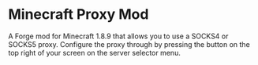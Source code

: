 # Minecraft Proxy Mod

A Forge mod for Minecraft 1.8.9 that allows you to use a SOCKS4 or SOCKS5 proxy.
Configure the proxy through by pressing the button on the top right of your screen on the server selector menu.